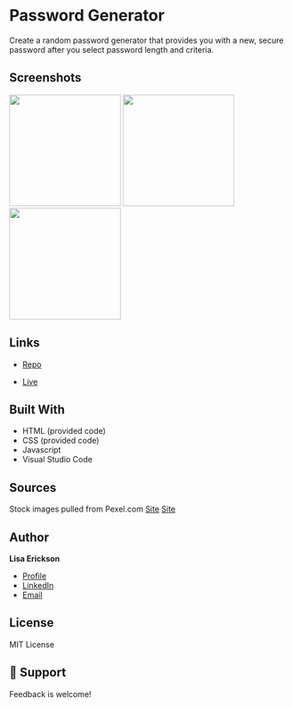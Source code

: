 # Password Generator

Create a random password generator that provides you with a new, secure password after you select password length and criteria.

## Screenshots

<img src="./assets/images/passwordgenerator-landing-page" width =200 />
<img src="./assets/images/passwordgenerator-prompts" width =200 />
<img src="./assets/images/passwordgenerator-display" width =200 />

## Links

- [Repo](https://github.com/lisaericksoncoding/Password_Generator "Password Generator Repo")

- [Live](https://lisaericksoncoding.github.io/Password_Generator "Live View")

## Built With

- HTML (provided code)
- CSS (provided code)
- Javascript
- Visual Studio Code

## Sources

Stock images pulled from Pexel.com
[Site](https://www.w3schools.com "W3Schools")
[Site](https://stackoverflow.com/ "Stack Overflow")

## Author

**Lisa Erickson**

- [Profile](https://github.com/lisaericksoncoding "Lisa Erickson")
- [LinkedIn](https://www.linkedin.com/in/lisalerickson/ "Lisa Erickson")
- [Email](mailto:erickson.l.lisa@gmail.com?subject=Feedback "Feedback")

## License

MIT License

## 🤝 Support

Feedback is welcome!
